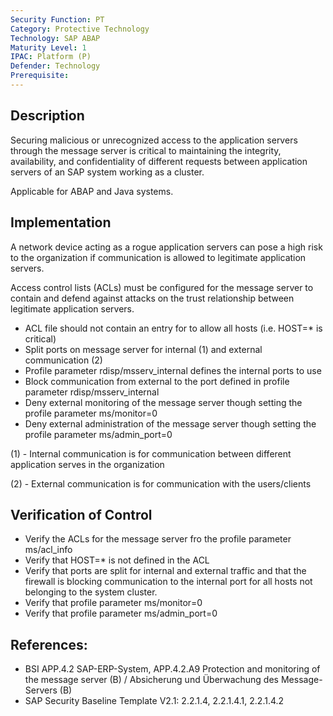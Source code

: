 ```yaml
---
Security Function: PT
Category: Protective Technology
Technology: SAP ABAP  
Maturity Level: 1
IPAC: Platform (P)
Defender: Technology
Prerequisite:
---
```


## Description

Securing malicious or unrecognized access to the application servers through the message server is critical to maintaining the integrity, availability, and confidentiality of different requests between application servers of an SAP system working as a cluster.

Applicable for ABAP and Java systems.

## Implementation

A network device acting as a rogue application servers can pose a high risk to the organization if communication is allowed to legitimate application servers.

Access control lists (ACLs) must be configured for the message server to contain and defend against attacks on the trust relationship between legitimate application servers.

- ACL file should not contain an entry for to allow all hosts (i.e. HOST=* is critical)
- Split ports on message server for internal (1) and external communication (2)
- Profile parameter rdisp/msserv_internal defines the internal ports to use
- Block communication from external to the port defined in profile parameter rdisp/msserv_internal
- Deny external monitoring of the message server though setting the profile parameter ms/monitor=0
- Deny external administration of the message server though setting the profile parameter ms/admin_port=0

(1) - Internal communication is for communication between different application serves in the organization

(2) - External communication is for communication with the users/clients

## Verification of Control

- Verify the ACLs for the message server fro the profile parameter ms/acl_info
- Verify that HOST=* is not defined in the ACL
- Verify that ports are split for internal and external traffic and that the firewall is blocking communication to the internal port for all hosts not belonging to the system cluster.
- Verify that profile parameter ms/monitor=0
- Verify that profile parameter ms/admin_port=0

## References:
- BSI APP.4.2 SAP-ERP-System, APP.4.2.A9 Protection and monitoring of the message server (B) / Absicherung und Überwachung des Message-Servers (B)
- SAP Security Baseline Template V2.1: 2.2.1.4, 2.2.1.4.1, 2.2.1.4.2
